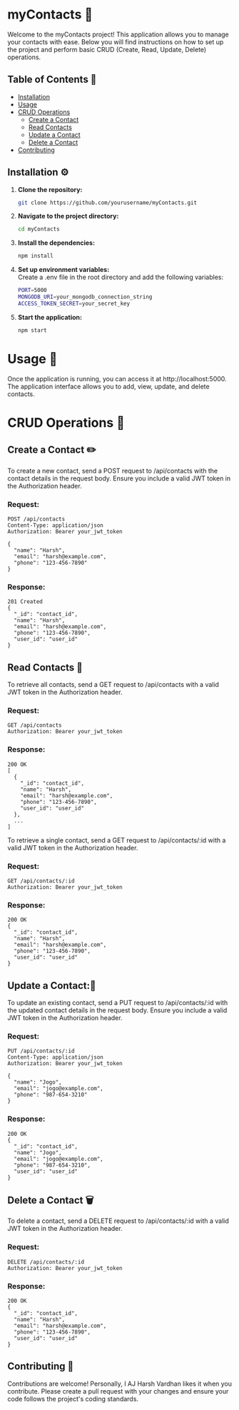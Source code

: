 # myContacts 📇

Welcome to the myContacts project! This application allows you to manage your contacts with ease. Below you will find instructions on how to set up the project and perform basic CRUD (Create, Read, Update, Delete) operations.

## Table of Contents 📜
- [Installation](#installation)
- [Usage](#usage)
- [CRUD Operations](#crud-operations)
  - [Create a Contact](#create-a-contact)
  - [Read Contacts](#read-contacts)
  - [Update a Contact](#update-a-contact)
  - [Delete a Contact](#delete-a-contact)
- [Contributing](#contributing)

## Installation ⚙️

1. **Clone the repository:**
   ```bash
   git clone https://github.com/yourusername/myContacts.git

2. **Navigate to the project directory:**
   ```bash
   cd myContacts
3. **Install the dependencies:**
    ```bash
   npm install
4. **Set up environment variables:**  
Create a .env file in the root directory and add the following variables:

    ```bash
    PORT=5000
    MONGODB_URI=your_mongodb_connection_string
    ACCESS_TOKEN_SECRET=your_secret_key
5. **Start the application:**
    ```bash
    npm start
# Usage 🚀
Once the application is running, you can access it at http://localhost:5000. The application interface allows you to add, view, update, and delete contacts.
# CRUD Operations  🔄
## Create a Contact ✏️
To create a new contact, send a POST request to /api/contacts with the contact details in the request body. Ensure you include a valid JWT token in the Authorization header.

### Request:
```
POST /api/contacts
Content-Type: application/json
Authorization: Bearer your_jwt_token

{
  "name": "Harsh",
  "email": "harsh@example.com",
  "phone": "123-456-7890"
}
```
### Response:
```
201 Created
{
  "_id": "contact_id",
  "name": "Harsh",
  "email": "harsh@example.com",
  "phone": "123-456-7890",
  "user_id": "user_id"
}

```
## Read Contacts 📖
To retrieve all contacts, send a GET request to /api/contacts with a valid JWT token in the Authorization header.
### Request:
```
GET /api/contacts
Authorization: Bearer your_jwt_token

```

### Response:
```
200 OK
[
  {
    "_id": "contact_id",
    "name": "Harsh",
    "email": "harsh@example.com",
    "phone": "123-456-7890",
    "user_id": "user_id"
  },
  ...
]
```
To retrieve a single contact, send a GET request to /api/contacts/:id with a valid JWT token in the Authorization header.
### Request:
```
GET /api/contacts/:id
Authorization: Bearer your_jwt_token
```
### Response:
```
200 OK
{
  "_id": "contact_id",
  "name": "Harsh",
  "email": "harsh@example.com",
  "phone": "123-456-7890",
  "user_id": "user_id"
}
```
## Update a Contact:🔄
To update an existing contact, send a PUT request to /api/contacts/:id with the updated contact details in the request body. Ensure you include a valid JWT token in the Authorization header.
### Request:
```
PUT /api/contacts/:id
Content-Type: application/json
Authorization: Bearer your_jwt_token

{
  "name": "Jogo",
  "email": "jogo@example.com",
  "phone": "987-654-3210"
}
```
### Response:
```
200 OK
{
  "_id": "contact_id",
  "name": "Jogo",
  "email": "jogo@example.com",
  "phone": "987-654-3210",
  "user_id": "user_id"
}
```
## Delete a Contact 🗑️
To delete a contact, send a DELETE request to /api/contacts/:id with a valid JWT token in the Authorization header.
### Request:
```
DELETE /api/contacts/:id
Authorization: Bearer your_jwt_token
```
### Response:
```
200 OK
{
  "_id": "contact_id",
  "name": "Harsh",
  "email": "harsh@example.com",
  "phone": "123-456-7890",
  "user_id": "user_id"
}
```

## Contributing 🤝

Contributions are welcome! Personally, I AJ Harsh Vardhan likes it when you contribute. Please create a pull request with your changes and ensure your code follows the project's coding standards.
